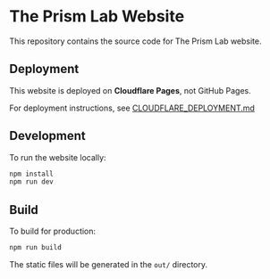 # The Prism Lab Website

This repository contains the source code for The Prism Lab website.

## Deployment

This website is deployed on **Cloudflare Pages**, not GitHub Pages.

For deployment instructions, see [CLOUDFLARE_DEPLOYMENT.md](../CLOUDFLARE_DEPLOYMENT.md)

## Development

To run the website locally:

```bash
npm install
npm run dev
```

## Build

To build for production:

```bash
npm run build
```

The static files will be generated in the `out/` directory.
